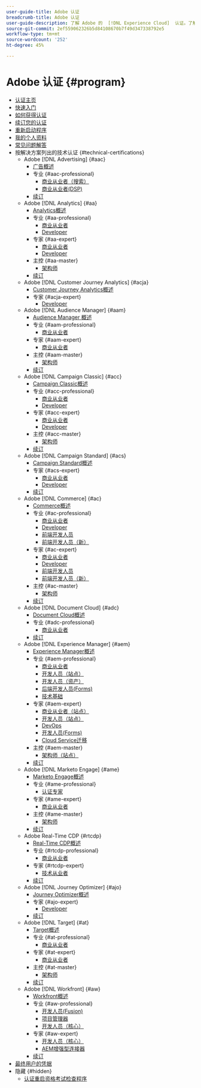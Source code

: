 ```yaml
---
user-guide-title: Adobe 认证
breadcrumb-title: Adobe 认证
user-guide-description: 了解 Adobe 的  [!DNL Experience Cloud]  认证。了解获得认证能为您做什么。
source-git-commit: 2ef559062326b5d84108670b7f49d347338792e5
workflow-type: tm+mt
source-wordcount: '252'
ht-degree: 45%

---
```



# Adobe 认证 {#program}

+ [认证主页](overview.md)
+ [快速入门](getting-started.md)
+ [如何获得认证](how-to-get-certified.md)
+ [续订您的认证](renew.md)
+ [重新启动程序](restart-program.md)
+ [我的个人资料](my-profile.md)
+ [常见问题解答](faq.md)
+ 按解决方案列出的技术认证 {#technical-certifications}
   + Adobe [!DNL Advertising] {#aac}
      + [广告概述](/help/certifications/aac/aac-overview.md)
      + 专业 {#aac-professional}
         + [商业从业者（搜索）](/help/certifications/aac/aac-search-p-business.md)
         + [商业从业者(DSP)](/help/certifications/aac/aac-dsp-p-business.md)
      + [续订](/help/certifications/aac/aac-renew.md)
   + Adobe [!DNL Analytics] {#aa}
      + [Analytics概述](/help/certifications/aa/aa-overview.md)
      + 专业 {#aa-professional}
         + [商业从业者](/help/certifications/aa/aa-p-business.md)
         + [Developer](/help/certifications/aa/aa-p-developer.md)
      + 专家 {#aa-expert}
         + [商业从业者](/help/certifications/aa/aa-e-business.md)
         + [Developer](/help/certifications/aa/aa-e-developer.md)
      + 主控 {#aa-master}
         + [架构师](/help/certifications/aa/aa-m-architect.md)
      + [续订](/help/certifications/aa/aa-renew.md)
   + Adobe [!DNL Customer Journey Analytics] {#acja}
      + [Customer Journey Analytics概述](/help/certifications/acja/acja-overview.md)
      + 专家 {#acja-expert}
         + [Developer](/help/certifications/acja/acja-e-developer.md)
   + Adobe [!DNL Audience Manager] {#aam}
      + [Audience Manager 概述](/help/certifications/aam/aam-overview.md)
      + 专业 {#aam-professional}
         + [商业从业者](/help/certifications/aam/aam-p-business.md)
      + 专家 {#aam-expert}
         + [商业从业者](/help/certifications/aam/aam-e-business.md)
      + 主控 {#aam-master}
         + [架构师](/help/certifications/aam/aam-m-architect.md)
      + [续订](/help/certifications/aam/aam-renew.md)
   + Adobe [!DNL Campaign Classic] {#acc}
      + [Campaign Classic概述](/help/certifications/acc/acc-overview.md)
      + 专业 {#acc-professional}
         + [商业从业者](/help/certifications/acc/acc-p-business.md)
         + [Developer](/help/certifications/acc/acc-p-developer.md)
      + 专家 {#acc-expert}
         + [商业从业者](/help/certifications/acc/acc-e-business.md)
         + [Developer](/help/certifications/acc/acc-e-developer.md)
      + 主控 {#acc-master}
         + [架构师](/help/certifications/acc/acc-m-developer.md)
      + [续订](/help/certifications/acc/acc-renew.md)
   + Adobe [!DNL Campaign Standard] {#acs}
      + [Campaign Standard概述](/help/certifications/acs/acs-overview.md)
      + 专家 {#acs-expert}
         + [商业从业者](/help/certifications/acs/acs-e-business.md)
         + [Developer](/help/certifications/acs/acs-e-developer.md)
      + [续订](/help/certifications/acs/acs-renew.md)
   + Adobe [!DNL Commerce] {#ac}
      + [Commerce概述](/help/certifications/ac/ac-overview.md)
      + 专业 {#ac-professional}
         + [商业从业者](/help/certifications/ac/ac-p-business.md)
         + [Developer](/help/certifications/ac/ac-p-developer.md)
         + [前端开发人员](/help/certifications/ac/ac-p-fedeveloper.md)
         + [前端开发人员（新）](/help/certifications/ac/ac-p-fedeveloper0623.md)
      + 专家 {#ac-expert}
         + [商业从业者](/help/certifications/ac/ac-e-business.md)
         + [Developer](/help/certifications/ac/ac-e-developer.md)
         + [前端开发人员](/help/certifications/ac/ac-e-fedeveloper.md)
         + [前端开发人员（新）](/help/certifications/ac/ac-e-fedeveloper0623.md)
      + 主控 {#ac-master}
         + [架构师](/help/certifications/ac/ac-m-architect.md)
      + [续订](/help/certifications/ac/ac-renew.md)
   + Adobe [!DNL Document Cloud] {#adc}
      + [Document Cloud概述](/help/certifications/adc/adc-overview.md)
      + 专业 {#adc-professional}
         + [商业从业者](/help/certifications/adc/adc-p-business.md)
      + [续订](/help/certifications/adc/adc-renew.md)
   + Adobe [!DNL Experience Manager] {#aem}
      + [Experience Manager概述](/help/certifications/aem/aem-overview.md)
      + 专业 {#aem-professional}
         + [商业从业者](/help/certifications/aem/aem-p-business.md)
         + [开发人员（站点）](/help/certifications/aem/aem-sites-p-developer.md)
         + [开发人员（资产）](/help/certifications/aem/aem-assets-p-developer.md)
         + [后端开发人员(Forms)](/help/certifications/aem/aem-forms-p-bedeveloper.md)
         + [技术基础](/help/certifications/aem/aem-p-foundations.md)
      + 专家 {#aem-expert}
         + [商业从业者（站点）](/help/certifications/aem/aem-sites-e-business.md)
         + [开发人员（站点）](/help/certifications/aem/aem-sites-e-developer.md)
         + [DevOps](/help/certifications/aem/aem-devops-e-engineer.md)
         + [开发人员(Forms)](/help/certifications/aem/aem-forms-e-developer.md)
         + [Cloud Service迁移](/help/certifications/aem/aem-cs-e-migration.md)
      + 主控 {#aem-master}
         + [架构师（站点）](/help/certifications/aem/aem-sites-m-architect.md)
      + [续订](/help/certifications/aem/aem-renew.md)
   + Adobe [!DNL Marketo Engage] {#ame}
      + [Marketo Engage概述](/help/certifications/ame/ame-overview.md)
      + 专业 {#ame-professional}
         + [认证专家](/help/certifications/ame/ame-p.md)
      + 专家 {#ame-expert}
         + [商业从业者](/help/certifications/ame/ame-e-business.md)
      + 主控 {#ame-master}
         + [架构师](/help/certifications/ame/ame-m-architect.md)
      + [续订](/help/certifications/ame/ame-renew.md)
   + Adobe Real-Time CDP {#rtcdp}
      + [Real-Time CDP概述](/help/certifications/rtcdp/rtcdp-overview.md)
      + 专业 {#rtcdp-professional}
         + [商业从业者](/help/certifications/rtcdp/rtcdp-p-business.md)
      + 专家 {#rtcdp-expert}
         + [技术从业者](/help/certifications/rtcdp/rtcdp-e-technical.md)
      + [续订](/help/certifications/rtcdp/rtcdp-renew.md)
   + Adobe [!DNL Journey Optimizer] {#ajo}
      + [Journey Optimizer概述](/help/certifications/ajo/ajo-overview.md)
      + 专家 {#ajo-expert}
         + [Developer](/help/certifications/ajo/ajo-e-developer.md)
      + [续订](/help/certifications/ajo/ajo-renew.md)
   + Adobe [!DNL Target] {#at}
      + [Target概述](/help/certifications/at/at-overview.md)
      + 专业 {#at-professional}
         + [商业从业者](/help/certifications/at/at-p-business.md)
      + 专家 {#at-expert}
         + [商业从业者](/help/certifications/at/at-e-business.md)
      + 主控 {#at-master}
         + [架构师](/help/certifications/at/at-m-architect.md)
      + [续订](/help/certifications/at/at-renew.md)
   + Adobe [!DNL Workfront] {#aw}
      + [Workfront概述](/help/certifications/aw/aw-overview.md)
      + 专业 {#aw-professional}
         + [开发人员(Fusion)](/help/certifications/aw/aw-fusion-p-developer.md)
         + [项目管理器](/help/certifications/aw/aw-p-project-manager.md)
         + [开发人员（核心）](/help/certifications/aw/aw-core-p-developer.md)
      + 专家 {#aw-expert}
         + [开发人员（核心）](/help/certifications/aw/aw-core-e-developer.md)
         + [AEM增强型连接器](/help/certifications/aw/aw-aem-e-connector.md)
      + [续订](/help/certifications/aw/aw-renew.md)
+ [最终用户的凭据](https://learning.adobe.com/certification/credentials)
+ 隐藏 {#hidden}
   + [认证重启资格考试检查程序](exam-eligibility-check.md)
